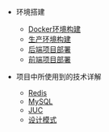 <!-- docs/_sidebar.md -->

* 环境搭建
  * [Docker环境构建](markdown/docker_build.md)
  * [生产环境构建](markdown/prod_build.md)
  * [后端项目部署](markdown/backend_deploy.md)
  * [前端项目部署](markdown/frontend_deploy.md)

* 项目中所使用到的技术详解
  * [Redis](markdown/redis_detail.md)
  * [MySQL](markdown/mysql_detail.md)
  * [JUC](markdown/juc_detail.md)
  * [设计模式](markdown/pattern_detail.md)